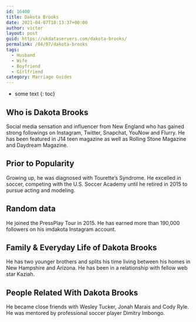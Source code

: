 ```yaml
---
id: 16400
title: Dakota Brooks
date: 2021-04-07T18:13:37+00:00
author: victor
layout: post
guid: https://ukdataservers.com/dakota-brooks/
permalink: /04/07/dakota-brooks
tags:
  - Husband
  - Wife
  - Boyfriend
  - Girlfriend
category: Marriage Guides
---
```


* some text
{: toc}


## Who is Dakota Brooks



Social media sensation and influencer from New England who has gained strong followings on Instagram, Twitter, Snapchat, YouNow and Flurry. He has been featured in J14 teen magazine as well as Rolling Stone Magazine and Daydream Magazine. 

                
                
                
## Prior to Popularity



Growing up, he was diagnosed with Tourette&#8217;s Syndrome. He excelled in soccer, competing with the U.S. Soccer Academy until he retired in 2015 to pursue acting and modeling.

                
                
                
## Random data



He joined the PressPlay Tour in 2015. He has earned more than 190,000 followers on his imdakota Instagram account. 

                
                
                
## Family & Everyday Life of Dakota Brooks



He has two younger brothers and splits his time living between his homes in New Hampshire and Arizona. He has been in a relationship with fellow web star Kaziah.

                
                
                
## People Related With Dakota Brooks



He became close friends with Wesley Tucker, Jonah Marais and Cody Ryle. He was mentored by professional soccer player Dimitry Imbongo.

                
              
            
          
          
          